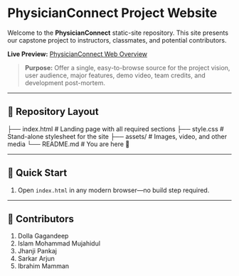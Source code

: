 # PhysicianConnect Project Website

Welcome to the **PhysicianConnect** static-site repository. This site presents our capstone project to instructors, classmates, and potential contributors.

**Live Preview:** [PhysicianConnect Web Overview](https://nabxz.github.io/PhysicianConnectWebsite/)

> **Purpose:** Offer a single, easy-to-browse source for the project vision, user audience, major features, demo video, team credits, and development post-mortem.

---

## 📁 Repository Layout
├── index.html # Landing page with all required sections
├── style.css # Stand-alone stylesheet for the site
├── assets/ # Images, video, and other media
└── README.md # You are here 🙌

---

## 🚀 Quick Start

1. Open `index.html` in any modern browser—no build step required.  

---

## 🚀 Contributors

1. Dolla Gagandeep
2. Islam Mohammad Mujahidul
3. Jhanji Pankaj
4. Sarkar Arjun
5. Ibrahim Mamman